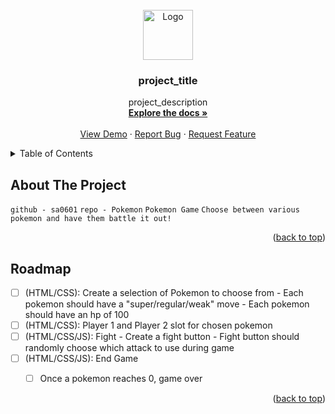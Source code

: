 <div id="top"></div>

<!-- PROJECT LOGO -->
<br />
<div align="center">
  <a href="https://github.com/github_username/repo_name">
    <img src="images/logo.png" alt="Logo" width="80" height="80">
  </a>

<h3 align="center">project_title</h3>

  <p align="center">
    project_description
    <br />
    <a href="https://github.com/github_username/repo_name"><strong>Explore the docs »</strong></a>
    <br />
    <br />
    <a href="https://github.com/github_username/repo_name">View Demo</a>
    ·
    <a href="https://github.com/github_username/repo_name/issues">Report Bug</a>
    ·
    <a href="https://github.com/github_username/repo_name/issues">Request Feature</a>
  </p>
</div>



<!-- TABLE OF CONTENTS -->
<details>
  <summary>Table of Contents</summary>
  <ol>
    <li>
      <a href="#about-the-project">About The Project</a>
      <ul>
        <li><a href="#built-with">Built With</a></li>
      </ul>
    </li>
    <li>
      <a href="#getting-started">Getting Started</a>
      <ul>
        <li><a href="#prerequisites">Prerequisites</a></li>
        <li><a href="#installation">Installation</a></li>
      </ul>
    </li>
    <li><a href="#usage">Usage</a></li>
    <li><a href="#roadmap">Roadmap</a></li>
  </ol>
</details>



<!-- ABOUT THE PROJECT -->
## About The Project

`github - sa0601`
`repo - Pokemon`
`Pokemon Game`
`Choose between various pokemon and have them battle it out!`

<p align="right">(<a href="#top">back to top</a>)</p>

<!-- ROADMAP -->
## Roadmap

- [ ] (HTML/CSS): Create a selection of Pokemon to choose from
        - Each pokemon should have a "super/regular/weak" move
        - Each pokemon should have an hp of 100
- [ ] (HTML/CSS): Player 1 and Player 2 slot for chosen pokemon
- [ ] (HTML/CSS/JS): Fight
        - Create a fight button
        - Fight button should randomly choose which attack to use during game
- [ ] (HTML/CSS/JS): End Game
    - [ ] Once a pokemon reaches 0, game over


<p align="right">(<a href="#top">back to top</a>)</p>



